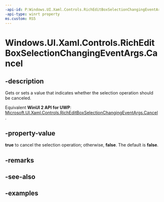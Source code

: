 ```yaml
---
-api-id: P:Windows.UI.Xaml.Controls.RichEditBoxSelectionChangingEventArgs.Cancel
-api-type: winrt property
ms.custom: RS5
---
```


<!-- Property syntax.
public bool Cancel { get;  set; }
-->

# Windows.UI.Xaml.Controls.RichEditBoxSelectionChangingEventArgs.Cancel

## -description

Gets or sets a value that indicates whether the selection operation should be canceled.

Equivalent **WinUI 2 API for UWP**: [Microsoft.UI.Xaml.Controls.RichEditBoxSelectionChangingEventArgs.Cancel](/windows/winui/api/microsoft.ui.xaml.controls.richeditboxselectionchangingeventargs.cancel).

## -property-value

**true** to cancel the selection operation; otherwise, **false**. The default is **false**.

## -remarks

## -see-also

## -examples

